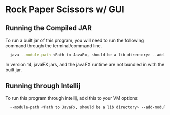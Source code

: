 # Rock Paper Scissors w/ GUI

## Running the Compiled JAR
To run a built jar of this program, you will need to run the following command through the terminal/command line.
``` bash
  java --module-path <Path to JavaFx, should be a lib directory> --add-modules javafx.controls,javafx.fxml -jar <Path to jar>
```
In version 14, javaFX jars, and the javaFX runtime are not bundled in with the built jar.

## Running through Intellij
To run this program through intellij, add this to your VM options:
``` bash
  --module-path <Path to JavaFx, should be a lib directory> --add-modules javafx.controls,javafx.fxml
```